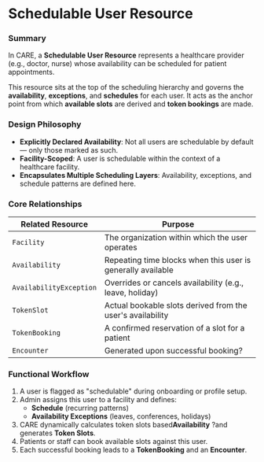 # Schedulable User Resource

### Summary

In CARE, a **Schedulable User Resource** represents a healthcare provider (e.g., doctor, nurse) whose availability can be scheduled for patient appointments.

This resource sits at the top of the scheduling hierarchy and governs the **availability**, **exceptions**, and **schedules** for each user. It acts as the anchor point from which **available slots** are derived and **token bookings** are made.

### Design Philosophy

- **Explicitly Declared Availability**: Not all users are schedulable by default — only those marked as such.
- **Facility-Scoped**: A user is schedulable within the context of a healthcare facility.
- **Encapsulates Multiple Scheduling Layers**: Availability, exceptions, and schedule patterns are defined here.

### Core Relationships

| Related Resource        | Purpose                                                     |
| ----------------------- | ----------------------------------------------------------- |
| `Facility`              | The organization within which the user operates             |
| `Availability`          | Repeating time blocks when this user is generally available |
| `AvailabilityException` | Overrides or cancels availability (e.g., leave, holiday)    |
| `TokenSlot`             | Actual bookable slots derived from the user's availability  |
| `TokenBooking`          | A confirmed reservation of a slot for a patient             |
| `Encounter`             | Generated upon successful booking?                          |

### Functional Workflow

1. A user is flagged as "schedulable" during onboarding or profile setup.
2. Admin assigns this user to a facility and defines:
   - **Schedule** (recurring patterns)
   - **Availability Exceptions** (leaves, conferences, holidays)
3. CARE dynamically calculates token slots based**Availability** ?and generates **Token Slots**.
4. Patients or staff can book available slots against this user.
5. Each successful booking leads to a **TokenBooking** and an **Encounter**.
